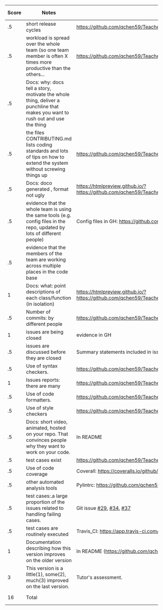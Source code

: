 | **Score** | **Notes**                                                    | **Evidence**                                                 | **Self-Assessment**    |
| --------- | ------------------------------------------------------------ | ------------------------------------------------------------ | ---------------------- |
| .5        | short release cycles                                         | https://github.com/qchen59/TeachersPetBot/releases           | 0.5                    |
| .5        | workload is spread  over the whole team (so one team member is often X times more productive than  the others... | https://github.com/qchen59/TeachersPetBot/pulse              | 0.5                    |
| .5        | Docs: why: docs tell  a story, motivate the whole thing, deliver a punchline that makes you want to  rush out and use the thing |                                                              | 0.5                    |
| .5        | the files  CONTRIBUTING.md lists coding standards and lots of tips on how to extend the  system without screwing things up | https://github.com/qchen59/TeachersPetBot/blob/main/CONTRIBUTING.md | 0.5                    |
| .5        | Docs: doco generated  , format not ugly                      | https://htmlpreview.github.io/?https://github.com/qchen59/TeachersPetBot/blob/main/docs/TeachersPetBot/index.html | 0.5                    |
| .5        | evidence that the  whole team is using the same tools (e.g. config files in the repo, updated by  lots of different people) | Config files in GH:     https://github.com/qchen59/TeachersPetBot/tree/main/configs | 0.5                    |
| .5        | evidence that the  members of the team are working across multiple places in the code base |                                                              | 0.5                    |
| 1         | Docs: what: point  descriptions of each class/function (in isolation) | https://htmlpreview.github.io/?https://github.com/qchen59/TeachersPetBot/blob/main/docs/TeachersPetBot/index.html | 1                      |
| .5        | Number of commits: by  different people                      | https://github.com/qchen59/TeachersPetBot/commits/main       | 0.5                    |
| 1         | issues are being  closed                                     | evidence in GH                                               | 1                      |
| .5        | issues are discussed  before they are closed                 | Summary statements included in issues.                       | 0.5                    |
| .5        | Use of syntax  checkers.                                     | https://github.com/qchen59/TeachersPetBot/tree/main/configs  | 0.5                    |
| 1         | Issues reports: there  are many                              | https://github.com/qchen59/TeachersPetBot/issues?q=is%3Aissue+is%3Aclosed | 1                      |
| .5        | Use of code  formatters.                                     | https://github.com/qchen59/TeachersPetBot/tree/main/configs  | 0.5                    |
| .5        | Use of style checkers                                        | https://github.com/qchen59/TeachersPetBot/tree/main/configs  | 0.5                    |
| .5        | Docs: short video,  animated, hosted on your repo. That convinces people why they want to work on  your code. | In README                                                    | 0.5                    |
| .5        | test cases exist                                             | https://github.com/qchen59/TeachersPetBot/tree/main/test     | 0.5                    |
| .5        | Use of code coverage                                         | Coverall:  https://coveralls.io/github/qchen59/TeachersPetBot?branch=main | 0.5                    |
| .5        | other automated  analysis tools                              | Pylintrc:  https://github.com/qchen59/TeachersPetBot/tree/main/configs | 0.5                    |
| .5        | test cases:.a large  proportion of the issues related to handling failing cases. | Git issue [#29](https://github.com/qchen59/TeachersPetBot/issues/29), [#34](https://github.com/qchen59/TeachersPetBot/issues/34), [#37](https://github.com/qchen59/TeachersPetBot/issues/37) | 0.5                    |
| .5        | test cases are  routinely executed                           | Travis_CI:  https://app.travis-ci.com/github/qchen59/TeachersPetBot | 0.5                    |
| 1         | Documentation  describing how this version improves on the older version | In README (https://github.com/qchen59/TeachersPetBot#-whats-new-in-v3-) | 1                    |
| 3         | This version is a  little(1), some(2), much(3) improved on the last version. | Tutor's assessment.                                          | Tutor's assessment.    |
| 16        | Total                                                        |                                                              | 13+Tutor's assessment. |

 
